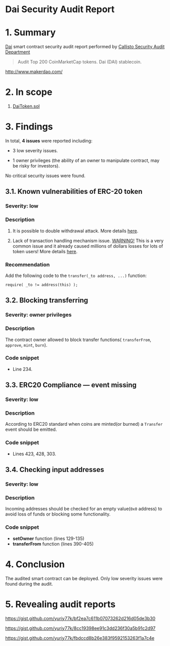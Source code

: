 # Dai Security Audit Report

# 1. Summary

[Dai](http://www.makerdao.com/) smart contract security audit report performed by [Callisto Security Audit Department](https://github.com/EthereumCommonwealth/Auditing)

> Audit Top 200 CoinMarketCap tokens.
> Dai (DAI) stablecoin.

http://www.makerdao.com/

# 2. In scope

1. [DaiToken.sol](https://etherscan.io/address/0x89d24a6b4ccb1b6faa2625fe562bdd9a23260359#code)

# 3. Findings

In total, **4 issues** were reported including:

- 3 low severity issues.

- 1 owner privileges (the ability of an owner to manipulate contract, may be risky for investors).

No critical security issues were found.

## 3.1. Known vulnerabilities of ERC-20 token

### Severity: low

### Description

1. It is possible to double withdrawal attack. More details [here](https://docs.google.com/document/d/1YLPtQxZu1UAvO9cZ1O2RPXBbT0mooh4DYKjA_jp-RLM/edit).

2. Lack of transaction handling mechanism issue. [WARNING!](https://gist.github.com/Dexaran/ddb3e89fe64bf2e06ed15fbd5679bd20)  This is a very common issue and it already caused millions of dollars losses for lots of token users! More details [here](https://docs.google.com/document/d/1Feh5sP6oQL1-1NHi-X1dbgT3ch2WdhbXRevDN681Jv4/edit).

### Recommendation

Add the following code to the `transfer(_to address, ...)` function:

```
require( _to != address(this) );

```

## 3.2. Blocking transferring

### Severity: owner privileges

### Description

The contract owner allowed to block transfer functions( `transferFrom`, `approve`, `mint`, `burn`).

### Code snippet

* Line 234.

## 3.3. ERC20 Compliance — event missing

### Severity: low

### Description

According to ERC20 standard when coins are minted(or burned) a `Transfer` event should be emitted.

### Code snippet

* Lines 423, 428, 303.

## 3.4. Checking input addresses

### Severity: low

### Description

Incoming addresses should be checked for an empty value(`0x0` address) to avoid loss of funds or blocking some functionality.

### Code snippet

- **setOwner** function (lines 129-135)
- **transferFrom** function (lines 390-405)

# 4. Conclusion

The audited smart contract can be deployed. Only low severity issues were found during the audit.

# 5. Revealing audit reports

https://gist.github.com/yuriy77k/bf2ea7c611b07073262d216d05de3b30

https://gist.github.com/yuriy77k/8cc19398ee91c3dd236f30a5b91c2d97

https://gist.github.com/yuriy77k/fbdccd8b26e383f9592153263f1a7c4e
